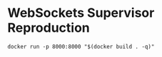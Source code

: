 # WebSockets Supervisor Reproduction

```console
docker run -p 8000:8000 "$(docker build . -q)"
```
